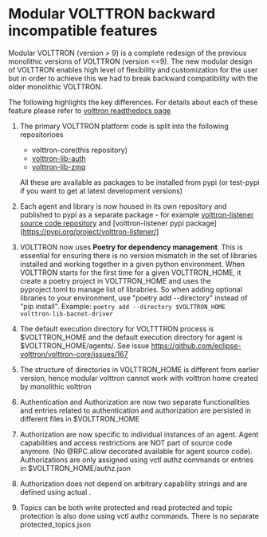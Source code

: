 
# Modular VOLTTRON backward incompatible features

Modular VOLTTRON (version > 9)  is a complete redesign of the previous monolithic versions of VOLTTRON (version <=9). 
The new modular design of VOLTTRON enables high level of flexibility and customization for the user but in order to achieve this we had to break backward compatibility with the older monolithic VOLTTRON. 
  
The following highlights the key differences. For details about each of these feature please refer to [volttron readthedocs page](https://eclipse-volttron.readthedocs.io/en/latest/)

1. The primary VOLTTRON platform code is split into the following repositorioes
   - volttron-core(this repository)
   -  [volttron-lib-auth](https://github.com/eclipse-volttron/volttron-lib-auth)
   -  [volttron-lib-zmq](https://github.com/eclipse-volttron/volttron-lib-zmq)

    All these are available as packages to be installed from pypi (or test-pypi if you want to get at latest development versions)

3. Each agent and library is now housed in its own repository and published to pypi as a separate package - for example [volttron-listener source code repository](https://github.com/eclipse-volttron/volttron-listener]) and [volttron-listener pypi package](https://pypi.org/project/volttron-listener/]
   
4. VOLTTRON now uses **Poetry for dependency management**. This is essential for ensuring there is no version mismatch in the set of libraries installed and working together in a given python environment. When VOLTTRON starts for the first time for a given VOLTTRON_HOME, it create a poetry project in VOLTTRON_HOME and uses the pyproject.toml to manage list of librabries. So when adding optional libraries to your environment, use "poetry add --directory" instead of "pip install". Example: ```poetry add --directory $VOLTTRON_HOME volttron-lib-bacnet-driver```
   
5. The default execution directory for VOLTTTRON process is $VOLTTRON_HOME and the default execution directory for agent is $VOLTTRON_HOME/agents/<vip-id>. See issue https://github.com/eclipse-volttron/volttron-core/issues/167
   
6. The structure of directories in VOLTTRON_HOME is different from earlier version, hence modular volttron cannot work with volttron home created by monolithic volttron
   
7.  Authentication and Authorization are now two separate functionalities and entries related to authentication and authorization are persisted in different files in $VOLTTRON_HOME
   
9.  Authorization are now specific to individual instances of an agent. Agent capabilities and access restrictions are NOT part of source code anymore. (No @RPC.allow decorated available for agent source code). Authorizations are only assigned using vctl authz commands or entries in $VOLTTRON_HOME/authz.json
    
11.   Authorization does not depend on arbitrary capability strings and are defined using actual <vipid>.<method name>

12.   Topics can be both write protected and read protected and topic protection is also done using vctl authz commands. There is no separate protected_topics.json 

   

